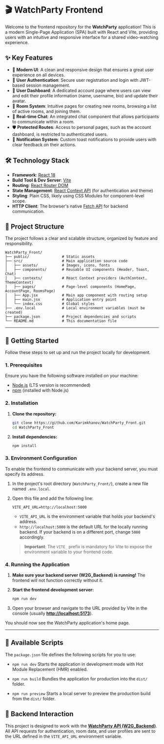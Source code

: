 # 🎬 WatchParty Frontend

Welcome to the frontend repository for the **WatchParty** application! This is a modern Single-Page Application (SPA) built with React and Vite, providing users with an intuitive and responsive interface for a shared video-watching experience.

## ✨ Key Features

*   🎨 **Modern UI**: A clean and responsive design that ensures a great user experience on all devices.
*   🔐 **User Authentication**: Secure user registration and login with JWT-based session management.
*   👤 **User Dashboard**: A dedicated account page where users can view and edit their profile information (name, username, bio) and update their avatar.
*   🚪 **Room System**: Intuitive pages for creating new rooms, browsing a list of active rooms, and joining them.
*   💬 **Real-time Chat**: An integrated chat component that allows participants to communicate within a room.
*   🛡️ **Protected Routes**: Access to personal pages, such as the account dashboard, is restricted to authenticated users.
*   🔔 **Notification System**: Custom toast notifications to provide users with clear feedback on their actions.

## 🛠️ Technology Stack

*   **Framework**: [React 18](https://reactjs.org/)
*   **Build Tool & Dev Server**: [Vite](https://vitejs.dev/)
*   **Routing**: [React Router DOM](https://reactrouter.com/)
*   **State Management**: [React Context API](https://reactjs.org/docs/context.html) (for authentication and theme)
*   **Styling**: Plain CSS, likely using CSS Modules for component-level scope.
*   **HTTP Client**: The browser's native [Fetch API](https://developer.mozilla.org/en-US/docs/Web/API/Fetch_API) for backend communication.

## 📂 Project Structure

The project follows a clear and scalable structure, organized by feature and responsibility.

```
WatchParty_Front/
├── public/               # Static assets
├── src/                  # Main application source code
│   ├── assets/           # Images, icons, fonts
│   ├── components/       # Reusable UI components (Header, Toast, Chat)
│   ├── contexts/         # React Context providers (AuthContext, ThemeContext)
│   ├── pages/            # Page-level components (HomePage, AccountPage, RoomsPage)
│   ├── App.jsx           # Main app component with routing setup
│   ├── main.jsx          # Application entry point
│   └── index.css         # Global styles
├── .env.local            # Local environment variables (must be created)
├── package.json          # Project dependencies and scripts
└── README.md             # This documentation file
```

---

## 🚀 Getting Started

Follow these steps to set up and run the project locally for development.

### 1. Prerequisites

Ensure you have the following software installed on your machine:
*   [Node.js](https://nodejs.org/) (LTS version is recommended)
*   [npm](https://www.npmjs.com/) (installed with Node.js)

### 2. Installation

1.  **Clone the repository:**
    ```bash
    git clone https://github.com/Karimkhanov/WatchParty_Front.git
    cd WatchParty_Front
    ```

2.  **Install dependencies:**
    ```bash
    npm install
    ```

### 3. Environment Configuration

To enable the frontend to communicate with your backend server, you must specify its address.

1.  In the project's root directory (`WatchParty_Front/`), create a new file named `.env.local`.

2.  Open this file and add the following line:

    ```env
    VITE_API_URL=http://localhost:5000
    ```

    *   `VITE_API_URL` is the environment variable that holds your backend's address.
    *   `http://localhost:5000` is the default URL for the locally running backend. If your backend is on a different port, change `5000` accordingly.

    > **Important**: The `VITE_` prefix is mandatory for Vite to expose the environment variable to your frontend code.

### 4. Running the Application

1.  **Make sure your backend server (W2G_Backend) is running!** The frontend will not function correctly without it.

2.  **Start the frontend development server:**
    ```bash
    npm run dev
    ```

3.  Open your browser and navigate to the URL provided by Vite in the console (usually [**http://localhost:5173**](http://localhost:5173)).

You should now see the WatchParty application's home page.

---

## 📜 Available Scripts

The `package.json` file defines the following scripts for you to use:

*   `npm run dev`
    Starts the application in development mode with Hot Module Replacement (HMR) enabled.

*   `npm run build`
    Bundles the application for production into the `dist/` folder.

*   `npm run preview`
    Starts a local server to preview the production build from the `dist/` folder.

## 🤝 Backend Interaction

This project is designed to work with the [**WatchParty API (W2G_Backend)**](https://github.com/Karimkhanov/WatchParty_Back/tree/main). All API requests for authentication, room data, and user profiles are sent to the URL defined in the `VITE_API_URL` environment variable.

